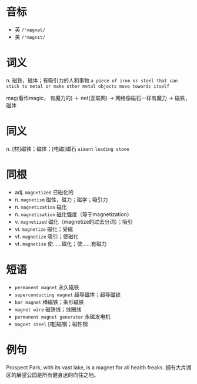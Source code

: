 # 音标

- 英 `/'mægnət/`
- 美 `/'mægnɪt/`

# 词义

n. 磁铁，磁体；有吸引力的人和事物
`a piece of iron or steel that can stick to metal or make other metal objects move towards itself`



mag(看作magic， 有魔力的) ＋ net(互联网) → 网络像磁石一样有魔力 → 磁铁， 磁体

# 同义

n. [材]磁铁；磁体；[电磁]磁石
`aimant` `leading stone`

# 同根

- adj. `magnetized` 已磁化的
- n. `magnetism` 磁性，磁力；磁学；吸引力
- n. `magnetization` 磁化
- n. `magnetisation` 磁化强度（等于magnetization）
- v. `magnetized` 磁化（magnetize的过去分词）；吸引
- vi. `magnetize` 磁化；受磁
- vt. `magnetize` 吸引；使磁化
- vt. `magnetise` 使……磁化；使……有磁力

# 短语

- `permanent magnet` 永久磁铁
- `superconducting magnet` 超导磁体；超导磁铁
- `bar magnet` 棒磁铁；条形磁铁
- `magnet wire` 磁铁线；线圈线
- `permanent magnet generator` 永磁发电机
- `magnet steel` [电]磁钢；磁性钢

# 例句

Prospect Park, with its vast lake, is a magnet for all health freaks.
拥有大片湖区的展望公园是所有健身迷的向往之地。


